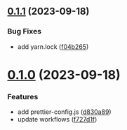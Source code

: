 ## [0.1.1](https://github.com/oclif/prettier-config/compare/0.1.0...0.1.1) (2023-09-18)


### Bug Fixes

* add yarn.lock ([f04b265](https://github.com/oclif/prettier-config/commit/f04b265b8e3068d37b0c963e1179b2d1a2115427))



# [0.1.0](https://github.com/oclif/prettier-config/compare/d830a895b4668b7c169cd9b791e24c2784cae685...0.1.0) (2023-09-18)


### Features

* add prettier-config.js ([d830a89](https://github.com/oclif/prettier-config/commit/d830a895b4668b7c169cd9b791e24c2784cae685))
* update workflows ([f727d1f](https://github.com/oclif/prettier-config/commit/f727d1fef8631b0186cb808889bc9b6fdf601ebc))



